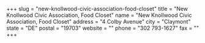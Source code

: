 +++
slug = "new-knollwood-civic-association-food-closet"
title = "New Knollwood Civic Association, Food Closet"
name = "New Knollwood Civic Association, Food Closet"
address = "4 Colby Avenue"
city = "Claymont"
state = "DE"
postal = "19703"
website = ""
phone = "302 793-1627"
fax = ""
+++
